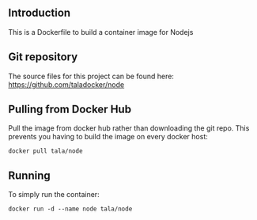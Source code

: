 ## Introduction
This is a Dockerfile to build a container image for Nodejs

## Git repository
The source files for this project can be found here: https://github.com/taladocker/node

## Pulling from Docker Hub
Pull the image from docker hub rather than downloading the git repo. This prevents you having to build the image on every docker host:

```
docker pull tala/node
```

## Running
To simply run the container:

```
docker run -d --name node tala/node
```

